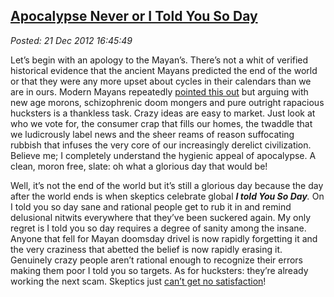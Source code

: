  
[Apocalypse Never or I Told You So Day](https://bakerjd99.wordpress.com/2012/12/21/apocalypse-never-or-i-told-you-so-day/)
-------------------------------------------------------------------------------------------------------------------------

*Posted: 21 Dec 2012 16:45:49*

Let’s begin with an apology to the Mayan’s. There’s not a whit of
verified historical evidence that the ancient Mayans predicted the end
of the world or that they were any more upset about cycles in their
calendars than we are in ours. Modern Mayans repeatedly [pointed this
out](https://boingboing.net/2009/10/13/what-actual-mayans-a.html) but
arguing with new age morons, schizophrenic doom mongers and pure
outright rapacious hucksters is a thankless task. Crazy ideas are easy
to market. Just look at who we vote for, the consumer crap that fills
our homes, the twaddle that we ludicrously label news and the sheer
reams of reason suffocating rubbish that infuses the very core of our
increasingly derelict civilization. Believe me; I completely understand
the hygienic appeal of apocalypse. A clean, moron free, slate: oh what a
glorious day that would be!

Well, it’s not the end of the world but it’s still a glorious day
because the day after the world ends is when skeptics celebrate global
***I told You So Day**.* On I told you so day sane and rational people
get to rub it in and remind delusional nitwits everywhere that they’ve
been suckered again. My only regret is I told you so day requires a
degree of sanity among the insane. Anyone that fell for Mayan doomsday
drivel is now rapidly forgetting it and the very craziness that abetted
the belief is now rapidly erasing it. Genuinely crazy people aren’t
rational enough to recognize their errors making them poor I told you so
targets. As for hucksters: they’re already working the next scam.
Skeptics just [can’t get no
satisfaction](https://www.youtube.com/watch?v=Lx0bLBk-BNM)!
